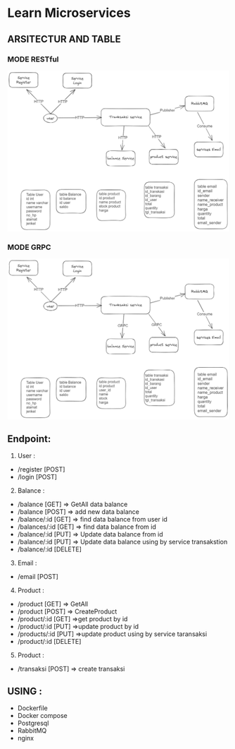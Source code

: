 # Learn Microservices

## ARSITECTUR AND TABLE

### MODE RESTful

![Getting Started](img.png)

### MODE GRPC

![Getting Started](img2.png)

## Endpoint:

1. User :

- /register [POST]
- /login [POST]

2. Balance :

- /balance [GET] => GetAll data balance
- /balance [POST] => add new data balance
- /balance/:id [GET] => find data balance from user id
- /balances/:id [GET] => find data balance from id
- /balance/:id [PUT] => Update data balance from id
- /balance/:id [PUT] => Update data balance using by service transakstion
- /balance/:id [DELETE]

3. Email :

- /email [POST]

4. Product :

- /product [GET] => GetAll
- /product [POST] => CreateProduct
- /product/:id [GET] =>get product by id
- /product/:id [PUT] =>update product by id
- /products/:id [PUT] =>update product using by service taransaksi
- /product/:id [DELETE]

 5. Product :

- /transaksi [POST] => create transaksi

## USING :

- Dockerfile
- Docker compose
- Postgresql
- RabbitMQ
- nginx
